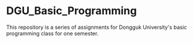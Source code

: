 # DGU_Basic_Programming
This repository is a series of assignments for Dongguk University's basic programming class for one semester.
